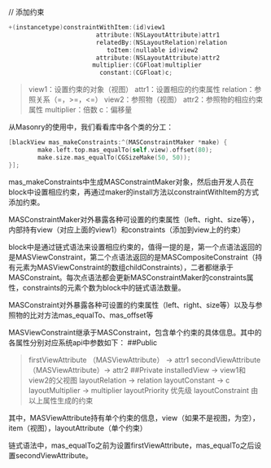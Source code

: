 // 添加约束
``` swift
+(instancetype)constraintWithItem:(id)view1 
						attribute:(NSLayoutAttribute)attr1 
						relatedBy:(NSLayoutRelation)relation 
						   toItem:(nullable id)view2 
						attribute:(NSLayoutAttribute)attr2 
					   multiplier:(CGFloat)multiplier 
					     constant:(CGFloat)c;
```

>view1：设置约束的对象（视图）
>attr1：设置相应的约束属性
>relation：参照关系（=，>=，<=）
>view2：参照物（视图）
>attr2：参照物的相应约束属性
>multiplier：倍数
>c：偏移量

从Masonry的使用中，我们看看库中各个类的分工：
``` swift
[blackView mas_makeConstraints:^(MASConstraintMaker *make) {
        make.left.top.mas_equalTo(self.view).offset(80);
        make.size.mas_equalTo(CGSizeMake(50, 50));
}];
``` 
mas_makeConstraints中生成MASConstraintMaker对象，然后由开发人员在block中设置相应约束，再通过maker的install方法以constraintWithItem的方式添加约束。

MASConstraintMaker对外暴露各种可设置的约束属性（left、right、size等），内部持有view（对应上面的view1）和constraints（添加到view上的约束）

block中是通过链式语法来设置相应约束的，值得一提的是，第一个点语法返回的是MASViewConstraint，第二个点语法返回的是MASCompositeConstraint（持有元素为MASViewConstraint的数组childConstraints），二者都继承于MASConstraint。每次点语法都会更新MASConstraintMaker的constraints属性，constraints的元素个数为block中的链式语法数量。

MASConstraint对外暴露各种可设置的约束属性（left、right、size等）以及与参照物的比对方法mas_equalTo、mas_offset等

MASViewConstraint继承于MASConstraint，包含单个约束的具体信息。其中的各属性分别对应系统api中参数如下：
##Public
>firstViewAttribute （MASViewAttribute） -> attr1
>secondViewAttribute （MASViewAttribute）-> attr2
##Private
>installedView -> view1和view2的父视图
>layoutRelation -> relation
>layoutConstant -> c
>layoutMultiplier -> multiplier
>layoutPriority 优先级
>layoutConstraint 由以上属性生成的约束

其中，MASViewAttribute持有单个约束的信息，view（如果不是视图，为空），item（视图），layoutAttribute（单个约束）

链式语法中，mas_equalTo之前为设置firstViewAttribute，mas_equalTo之后设置secondViewAttribute。


